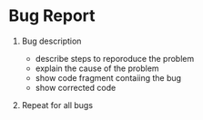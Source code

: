 # Bug Report

1. Bug description
    * describe steps to reporoduce the problem
    * explain the cause of the problem
    * show code fragment contaiing the bug
    * show corrected code
        
2. Repeat for all bugs